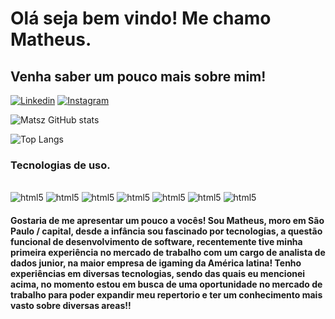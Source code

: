
# Olá seja bem vindo! Me chamo Matheus.
## Venha saber um pouco mais sobre mim!

[![Linkedin](https://img.shields.io/badge/LinkedIn-0077B5?style=for-the-badge&logo=linkedin&logoColor=white)](https://www.linkedin.com/in/matheus-oliveira-5779721a6/)
[![Instagram](https://img.shields.io/badge/Instagram-E4405F?style=for-the-badge&logo=instagram&logoColor=white)](https://www.instagram.com/math_szx/)   


![Matsz GitHub stats](https://github-readme-stats.vercel.app/api?username=MatheuszOL&show_icons=true&theme=tokyonight)

![Top Langs](https://github-readme-stats.vercel.app/api/top-langs/?username=MatheuszOL&layout=donut)


### Tecnologias de uso.

<div style="display: inline_block"><br/>
    <img alt="html5" src="https://img.shields.io/badge/HTML5-E34F26?style=for-the-badge&logo=html5&logoColor=white" />
    <img alt="html5" src="https://img.shields.io/badge/CSS3-1572B6?style=for-the-badge&logo=css3&logoColor=white" />
    <img alt="html5" src="https://img.shields.io/badge/Python-14354C?style=for-the-badge&logo=python&logoColor=white" />
    <img alt="html5" src="https://img.shields.io/badge/TypeScript-007ACC?style=for-the-badge&logo=typescript&logoColor=white" />
    <img alt="html5" src="https://img.shields.io/badge/Django-092E20?style=for-the-badge&logo=django&logoColor=white" />
    <img alt="html5" src="https://img.shields.io/badge/MySQL-00000F?style=for-the-badge&logo=mysql&logoColor=white" />
    <img alt="html5" src="https://img.shields.io/badge/JavaScript-323330?style=for-the-badge&logo=javascript&logoColor=F7DF1E" />
</div>

#### Gostaria de me apresentar um pouco a vocês! Sou Matheus, moro em São Paulo / capital, desde a infância sou fascinado por tecnologias, a questão funcional de desenvolvimento de software, recentemente tive minha primeira experiência no mercado de trabalho com um cargo de analista de dados junior, na maior empresa de igaming da América latina! Tenho experiências em diversas tecnologias, sendo das quais eu mencionei acima, no momento estou em busca de uma oportunidade no mercado de trabalho para poder expandir meu repertorio e ter um conhecimento mais vasto sobre diversas areas!!
